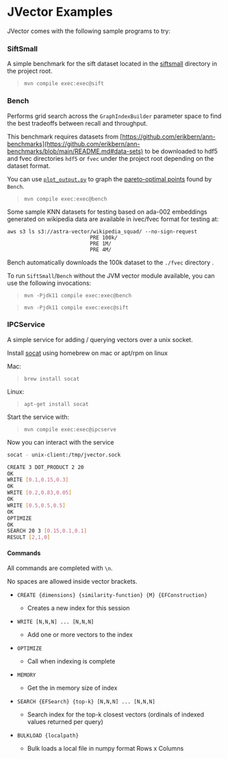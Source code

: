 # JVector Examples

JVector comes with the following sample programs to try:

### SiftSmall 
A simple benchmark for the sift dataset located in the [siftsmall](./siftsmall) directory in the project root.

> `mvn compile exec:exec@sift`

### Bench
Performs grid search across the `GraphIndexBuilder` parameter space to find
the best tradeoffs between recall and throughput.  

This benchmark requires datasets from [https://github.com/erikbern/ann-benchmarks](https://github.com/erikbern/ann-benchmarks/blob/main/README.md#data-sets) to be downloaded to hdf5 and fvec 
directories `hdf5` or `fvec` under the project root depending on the dataset format. 

You can use [`plot_output.py`](./plot_output.py) to graph the [pareto-optimal points](https://en.wikipedia.org/wiki/Pareto_efficiency) found by `Bench`.

> `mvn compile exec:exec@bench`

Some sample KNN datasets for testing based on ada-002 embeddings generated on wikipedia data are available in ivec/fvec format for testing at:

```
aws s3 ls s3://astra-vector/wikipedia_squad/ --no-sign-request 
                           PRE 100k/
                           PRE 1M/
                           PRE 4M/
```

Bench automatically downloads the 100k dataset to the `./fvec` directory .

To run `SiftSmall`/`Bench` without the JVM vector module available, you can use the following invocations:

> `mvn -Pjdk11 compile exec:exec@bench`

> `mvn -Pjdk11 compile exec:exec@sift`

### IPCService

A simple service for adding / querying vectors over a unix socket.

Install [socat]() using homebrew on mac or apt/rpm on linux

Mac:
  > `brew install socat`

Linux:
  > `apt-get install socat`

Start the service with:
  > `mvn compile exec:exec@ipcserve`

Now you can interact with the service
```bash
socat - unix-client:/tmp/jvector.sock

CREATE 3 DOT_PRODUCT 2 20
OK
WRITE [0.1,0.15,0.3]
OK
WRITE [0.2,0.83,0.05]
OK
WRITE [0.5,0.5,0.5]
OK
OPTIMIZE
OK
SEARCH 20 3 [0.15,0.1,0.1]
RESULT [2,1,0]
```

#### Commands
  All commands are completed with `\n`. 
  
  No spaces are allowed inside vector brackets.

  * `CREATE {dimensions} {similarity-function} {M} {EFConstruction}`
    * Creates a new index for this session  
      
  * `WRITE [N,N,N] ... [N,N,N]`
    * Add one or more vectors to the index 
  * `OPTIMIZE`
    * Call when indexing is complete  
  * `MEMORY`
    * Get the in memory size of index  
  * `SEARCH {EFSearch} {top-k} [N,N,N] ... [N,N,N]` 
    * Search index for the top-k closest vectors (ordinals of indexed values returned per query)
  * `BULKLOAD {localpath}`
    * Bulk loads a local file in numpy format Rows x Columns
    
